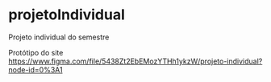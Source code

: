 # projetoIndividual
Projeto individual do semestre

Protótipo do site
https://www.figma.com/file/5438Zt2EbEMozYTHh1ykzW/projeto-individual?node-id=0%3A1
